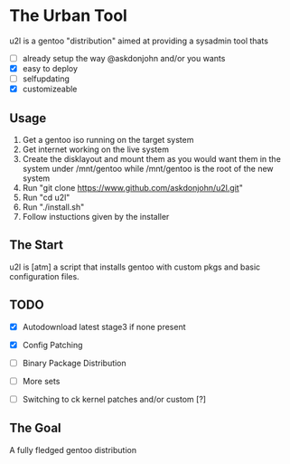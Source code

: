 # The Urban Tool

u2l is a gentoo "distribution" aimed at providing a sysadmin tool thats

- [ ] already setup the way @askdonjohn and/or you wants
- [x] easy to deploy
- [ ] selfupdating
- [x] customizeable

## Usage

1. Get a gentoo iso running on the target system
2. Get internet working on the live system
3. Create the disklayout and mount them as you would want them in the system under /mnt/gentoo while /mnt/gentoo is the root of the new system
4. Run "git clone https://www.github.com/askdonjohn/u2l.git"
5. Run "cd u2l"
6. Run "./install.sh"
7. Follow instuctions given by the installer

## The Start

u2l is [atm] a script that installs gentoo with custom pkgs and 
basic configuration files.

## TODO

- [x] Autodownload latest stage3 if none present
- [x] Config Patching
- [ ] Binary Package Distribution
- [ ] More sets
- [ ] Switching to ck kernel patches and/or custom [?]


## The Goal

A fully fledged gentoo distribution

